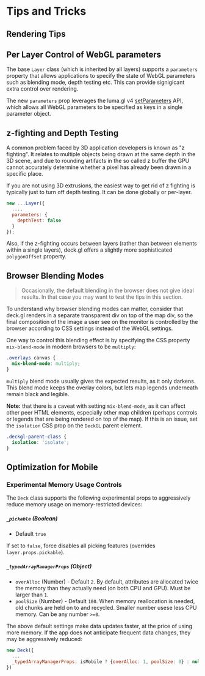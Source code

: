 # Tips and Tricks


## Rendering Tips

## Per Layer Control of WebGL parameters

The base `Layer` class (which is inherited by all layers) supports a `parameters` property that allows applications to specify the state of WebGL parameters such as blending mode, depth testing etc. This can provide signigicant extra control over rendering.

The new `parameters` prop leverages the luma.gl v4 [setParameters](https://luma.gl/docs/api-reference/gltools/parameter-setting) API, which allows all WebGL parameters to be specified as keys in a single parameter object.


## z-fighting and Depth Testing

A common problem faced by 3D application developers is known as "z fighting". It relates to multiple objects being drawn at the same depth in the 3D scene, and due to rounding artifacts in the so called z buffer the GPU cannot accurately determine whether a pixel has already been drawn in a specific place.

If you are not using 3D extrusions, the easiest way to get rid of z fighting is typically just to turn off depth testing. It can be done globally or per-layer.

```js
new ...Layer({
  ...,
  parameters: {
    depthTest: false
  }
});
```

Also, if the z-fighting occurs between layers (rather than between elements within a single layers), deck.gl offers a slightly more sophisticated `polygonOffset` property.


## Browser Blending Modes

> Occasionally, the default blending in the browser does not give ideal results. In that case you may want to test the tips in this section.

To understand why browser blending modes can matter, consider that deck.gl renders in a separate transparent div on top of the map div, so the final composition of the image a user see on the monitor is controlled by the browser according to CSS settings instead of the WebGL settings.

One way to control this blending effect is by specifying the CSS property `mix-blend-mode` in modern browsers to be `multiply`:

```css
.overlays canvas {
  mix-blend-mode: multiply;
}
```

`multiply` blend mode usually gives the expected results, as it only darkens. This blend mode keeps the overlay colors, but lets map legends underneath remain black and legible.

**Note:** that there is a caveat with setting `mix-blend-mode`, as it can affect other peer HTML elements, especially other map children (perhaps controls or legends that are being rendered on top of the map).
If this is an issue, set the `isolation` CSS prop on the `DeckGL` parent element.

```css
.deckgl-parent-class {
  isolation: 'isolate';
}
```

## Optimization for Mobile

### Experimental Memory Usage Controls

The `Deck` class supports the following experimental props to aggressively reduce memory usage on memory-restricted devices:

##### `_pickable` (Boolean)

- Default `true`

If set to `false`, force disables all picking features (overrides `layer.props.pickable`).

##### `_typedArrayManagerProps` (Object)

- `overAlloc` (Number) - Default `2`. By default, attributes are allocated twice the memory than they actually need (on both CPU and GPU). Must be larger than `1`.
- `poolSize` (Number) - Default `100`. When memory reallocation is needed, old chunks are held on to and recycled. Smaller number usese less CPU memory. Can be any number `>=0`.

The above default settings make data updates faster, at the price of using more memory. If the app does not anticipate frequent data changes, they may be aggressively reduced:

```js
new Deck({
  ...
  _typedArrayManagerProps: isMobile ? {overAlloc: 1, poolSize: 0} : null
})
```
